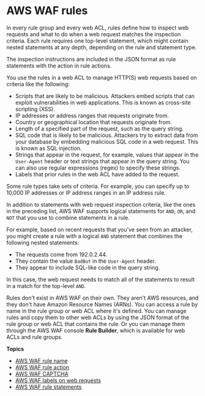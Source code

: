 # AWS WAF rules<a name="waf-rules"></a>

In every rule group and every web ACL, rules define how to inspect web requests and what to do when a web request matches the inspection criteria\. Each rule requires one top\-level statement, which might contain nested statements at any depth, depending on the rule and statement type\. 

The inspection instructions are included in the JSON format as rule statements with the action in rule actions\. 

You use the rules in a web ACL to manage HTTP\(S\) web requests based on criteria like the following: 
+ Scripts that are likely to be malicious\. Attackers embed scripts that can exploit vulnerabilities in web applications\. This is known as cross\-site scripting \(XSS\)\.
+ IP addresses or address ranges that requests originate from\.
+ Country or geographical location that requests originate from\.
+ Length of a specified part of the request, such as the query string\.
+ SQL code that is likely to be malicious\. Attackers try to extract data from your database by embedding malicious SQL code in a web request\. This is known as SQL injection\.
+ Strings that appear in the request, for example, values that appear in the `User-Agent` header or text strings that appear in the query string\. You can also use regular expressions \(regex\) to specify these strings\.
+ Labels that prior rules in the web ACL have added to the request\.

Some rule types take sets of criteria\. For example, you can specify up to 10,000 IP addresses or IP address ranges in an IP address rule\.

In addition to statements with web request inspection criteria, like the ones in the preceding list, AWS WAF supports logical statements for `AND`, `OR`, and `NOT` that you use to combine statements in a rule\. 

For example, based on recent requests that you've seen from an attacker, you might create a rule with a logical `AND` statement that combines the following nested statements: 
+ The requests come from 192\.0\.2\.44\.
+ They contain the value `BadBot` in the `User-Agent` header\.
+ They appear to include SQL\-like code in the query string\.

In this case, the web request needs to match all of the statements to result in a match for the top\-level `AND`\. 

Rules don't exist in AWS WAF on their own\. They aren't AWS resources, and they don't have Amazon Resource Names \(ARNs\)\. You can access a rule by name in the rule group or web ACL where it's defined\. You can manage rules and copy them to other web ACLs by using the JSON format of the rule group or web ACL that contains the rule\. Or you can manage them through the AWS WAF console **Rule Builder**, which is available for web ACLs and rule groups\.

**Topics**
+ [AWS WAF rule name](waf-rule-name.md)
+ [AWS WAF rule action](waf-rule-action.md)
+ [AWS WAF CAPTCHA](waf-captcha.md)
+ [AWS WAF labels on web requests](waf-rule-labels.md)
+ [AWS WAF rule statements](waf-rule-statements.md)
